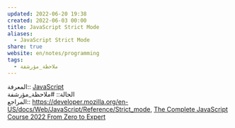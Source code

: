 ```yaml
---  
updated: 2022-06-20 19:38  
created: 2022-06-03 00:00  
title: JavaScript Strict Mode  
aliases:  
  - JavaScript Strict Mode  
share: true  
website: en/notes/programming  
tags:  
  - ملاحظة_مؤرشفة  
---  
```

  
  
المعرفة:: [JavaScript](JavaScript)  
الحالة:: #ملاحظة_مؤرشفة  
المراجع:: <https://developer.mozilla.org/en-US/docs/Web/JavaScript/Reference/Strict_mode>, [The Complete JavaScript Course 2022 From Zero to Expert](The%20Complete%20JavaScript%20Course%202022%20From%20Zero%20to%20Expert)  
  
